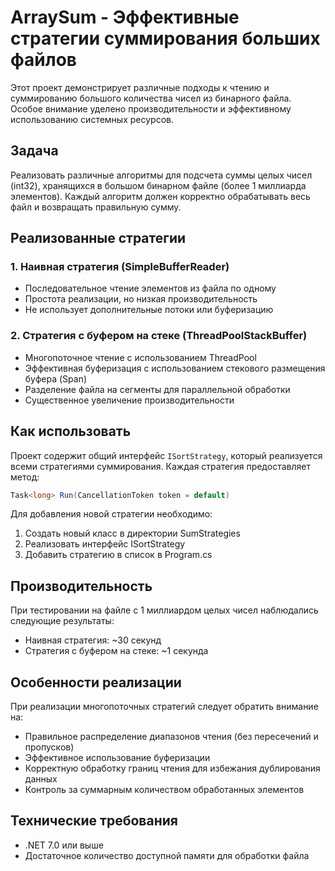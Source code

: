 # ArraySum - Эффективные стратегии суммирования больших файлов

Этот проект демонстрирует различные подходы к чтению и суммированию большого количества чисел из бинарного файла. Особое внимание уделено производительности и эффективному использованию системных ресурсов.

## Задача

Реализовать различные алгоритмы для подсчета суммы целых чисел (int32), хранящихся в большом бинарном файле (более 1 миллиарда элементов). Каждый алгоритм должен корректно обрабатывать весь файл и возвращать правильную сумму.

## Реализованные стратегии

### 1. Наивная стратегия (SimpleBufferReader)
- Последовательное чтение элементов из файла по одному
- Простота реализации, но низкая производительность
- Не использует дополнительные потоки или буферизацию

### 2. Стратегия с буфером на стеке (ThreadPoolStackBuffer)
- Многопоточное чтение с использованием ThreadPool
- Эффективная буферизация с использованием стекового размещения буфера (Span<byte>)
- Разделение файла на сегменты для параллельной обработки
- Существенное увеличение производительности

## Как использовать

Проект содержит общий интерфейс `ISortStrategy`, который реализуется всеми стратегиями суммирования. Каждая стратегия предоставляет метод:
```csharp
Task<long> Run(CancellationToken token = default)
```

Для добавления новой стратегии необходимо:
1. Создать новый класс в директории SumStrategies 
2. Реализовать интерфейс ISortStrategy
3. Добавить стратегию в список в Program.cs

## Производительность

При тестировании на файле с 1 миллиардом целых чисел наблюдались следующие результаты:
- Наивная стратегия: ~30 секунд
- Стратегия с буфером на стеке: ~1 секунда

## Особенности реализации

При реализации многопоточных стратегий следует обратить внимание на:
- Правильное распределение диапазонов чтения (без пересечений и пропусков)
- Эффективное использование буферизации
- Корректную обработку границ чтения для избежания дублирования данных
- Контроль за суммарным количеством обработанных элементов

## Технические требования

- .NET 7.0 или выше
- Достаточное количество доступной памяти для обработки файла
